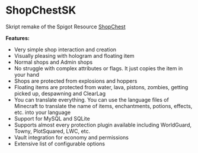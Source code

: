 # ShopChestSK
Skript remake of the Spigot Resource <a href="https://www.spigotmc.org/resources/shopchest.11431/">ShopChest</a>

<strong>Features:</strong>
- Very simple shop interaction and creation
- Visually pleasing with hologram and floating item
- Normal shops and Admin shops
- No struggle with complex attributes or flags. It just copies the item in your hand
- Shops are protected from explosions and hoppers
- Floating items are protected from water, lava, pistons, zombies, getting picked up, despawning and ClearLag
- You can translate everything. You can use the language files of Minecraft to translate the name of items, enchantments, potions, effects, etc. into your language
- Support for MySQL and SQLite
- Supports almost every protection plugin available including WorldGuard, Towny, PlotSquared, LWC, etc.
- Vault integration for economy and permissions
- Extensive list of configurable options
